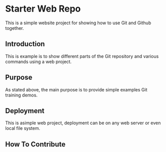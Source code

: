 # Starter Web Repo

This is a simple website project for showing how to use Git and Github together.

## Introduction

This is example is to show different parts of the Git repository and various commands using a web project.

## Purpose

As stated above, the main purpose is to provide simple examples Git training demos.

## Deployment

This is asimple web project, deployment can be on any web server or even local file system.

## How To Contribute